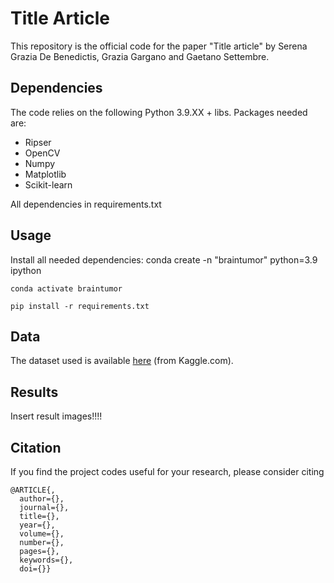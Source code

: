 
# Title Article

This repository is the official code for the paper "Title article" by Serena Grazia De Benedictis, Grazia Gargano and Gaetano Settembre.
## Dependencies

The code relies on the following Python 3.9.XX + libs. Packages needed are:
 
* Ripser
* OpenCV
* Numpy
* Matplotlib
* Scikit-learn

All dependencies in requirements.txt
## Usage

Install all needed dependencies:
    conda create -n "braintumor" python=3.9 ipython

    conda activate braintumor

    pip install -r requirements.txt
    
## Data

The dataset used is available [here](https://www.kaggle.com/datasets/masoudnickparvar/brain-tumor-mri-dataset) (from Kaggle.com).

## Results

Insert result images!!!!
## Citation
If you find the project codes useful for your research, please consider citing


```
@ARTICLE{,
  author={},
  journal={}, 
  title={}, 
  year={},
  volume={},
  number={},
  pages={},
  keywords={},
  doi={}}

```